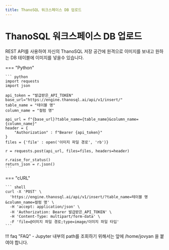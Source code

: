 ```yaml
---
title: ThanoSQL 워크스페이스 DB 업로드
---
```


# __ThanoSQL 워크스페이스 DB 업로드__

REST API를 사용하여 자신의 ThanoSQL 저장 공간에 원격으로 이미지를 보내고 원하는 DB 테이블에 이미지를 넣을수 있습니다. 

=== "Python"

    ``` python
    import requests
    import json

    api_token = "발급받은_API_TOKEN"
    base_url="https://engine.thanosql.ai/api/v1/insert/"
    table_name = "테이블 명"
    column_name = "컬럼 명"

    api_url = f"{base_url}?table_name={table_name}&column_name={column_name}"
    header = {
        "Authorization" : f"Bearer {api_token}"
    }
    files = {'file' : open('이미지 파일 경로', 'rb')}

    r = requests.post(api_url, files=files, headers=header)

    r.raise_for_status()
    return_json = r.json()
    ```

=== "cURL"

    ``` shell 
    curl -X 'POST' \
      'https://engine.thanosql.ai/api/v1/insert/?table_name=테이블 명&column_name=컬럼 명' \
      -H 'accept: application/json' \
      -H 'Authorization: Bearer 발급받은_API_TOKEN' \
      -H 'Content-Type: multipart/form-data' \
      -F 'file=@이미지 파일 경로;type=image/이미지 파일 타입'
    ```

!!! faq "FAQ" 
    - Jupyter 내부의 path를 조회하기 위해서는 앞에 /home/jovyan 을 붙여야 합니다.